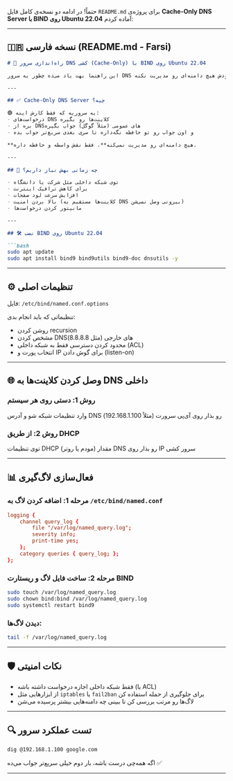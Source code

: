 حتماً! در ادامه دو نسخه‌ی کامل فایل `README.md` برای پروژه‌ی **Cache-Only DNS Server با BIND روی Ubuntu 22.04** آماده کردم:

---

## 🇮🇷 نسخه فارسی (README.md - Farsi)

````markdown
# 🧠 راه‌اندازی سرور DNS کشی (Cache-Only) با BIND روی Ubuntu 22.04

این راهنما بهت یاد می‌ده چطور یه سرور DNS داخلی راه بندازی که فقط کش کنه و خودش هیچ دامنه‌ای رو مدیریت نکنه.

---

## ✅ Cache-Only DNS Server چیه؟

🟢 یه سروریه که فقط کارش اینه:
- درخواست‌های DNS کلاینت‌ها رو بگیره
- بره از DNSهای عمومی (مثلاً گوگل) جواب بگیره
- و اون جواب رو تو حافظه نگه‌داره تا سری بعدی سریع‌تر جواب بده

**هیچ دامنه‌ای رو مدیریت نمی‌کنه**، فقط نقش واسطه و حافظه داره.

---

## 🧰 چه زمانی بهش نیاز داریم؟

- توی شبکه داخلی مثل شرکت یا دانشگاه
- برای کاهش ترافیک اینترنت
- افزایش سرعت لود صفحات
- بالا بردن امنیت (کلاینت‌ها مستقیم به DNS بیرونی وصل نمی‌شن)
- مانیتور کردن درخواست‌ها

---

## 🛠️ نصب BIND روی Ubuntu 22.04

```bash
sudo apt update
sudo apt install bind9 bind9utils bind9-doc dnsutils -y
````

---

## ⚙️ تنظیمات اصلی

فایل: `/etc/bind/named.conf.options`

تنظیماتی که باید انجام بدی:

* روشن کردن recursion
* مشخص کردن DNSهای خارجی (مثل 8.8.8.8)
* محدود کردن دسترسی فقط به شبکه داخلی (ACL)
* انتخاب پورت و IP برای گوش دادن (listen-on)

---

## 🌐 وصل کردن کلاینت‌ها به DNS داخلی

### روش 1: دستی روی هر سیستم

وارد تنظیمات شبکه شو و آدرس DNS رو بذار روی آی‌پی سرورت (مثلاً 192.168.1.100)

### روش 2: از طریق DHCP

توی تنظیمات DHCP (مودم یا روتر) مقدار DNS رو بذار روی IP سرور کشی

---

## 📊 فعال‌سازی لاگ‌گیری

### مرحله 1: اضافه کردن لاگ به `/etc/bind/named.conf`

```conf
logging {
    channel query_log {
        file "/var/log/named_query.log";
        severity info;
        print-time yes;
    };
    category queries { query_log; };
};
```

### مرحله 2: ساخت فایل لاگ و ریستارت BIND

```bash
sudo touch /var/log/named_query.log
sudo chown bind:bind /var/log/named_query.log
sudo systemctl restart bind9
```

### دیدن لاگ‌ها:

```bash
tail -f /var/log/named_query.log
```

---

## 🛡️ نکات امنیتی

* فقط شبکه داخلی اجازه درخواست داشته باشه (با ACL)
* از ابزارهایی مثل `iptables` یا `fail2ban` برای جلوگیری از حمله استفاده کن
* لاگ‌ها رو مرتب بررسی کن تا ببینی چه دامنه‌هایی بیشتر پرسیده می‌شن

---

## 🔍 تست عملکرد سرور

```bash
dig @192.168.1.100 google.com
```

اگه همه‌چی درست باشه، بار دوم خیلی سریع‌تر جواب می‌ده ✅

---


